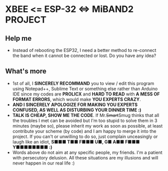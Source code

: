# XBEE <= ESP-32 <=> MiBAND2 PROJECT
## Help me
* Instead of rebooting the ESP32, I need a better method to re-connect the band when it cannot be connected or lost. Do you have any idea?

## What's more
* 1st of all, I **SINCERELY RECOMMAND** you to view / edit this program using Notepad++, Sublime Text or something else rather than Arduino IDE since my codes are **PROLICX** and **HARD TO READ** with **A MESS OF FORMAT ERRORS**, which would make **YOU EXPERTS CRAZY**.
* **AND I SINCERELY APOLOGIZE FOR MAKING YOU EXPERTS CONFUSED, AS WELL AS DISTURBING YOUR DINNER TIME :)**
* **TALK IS CHEAP, SHOW ME THE CODE**. If Mr.<del>Smart</del>Smug thinks that all the troubles I met can be avoided but I'm too stupid to solve them in 3 minutes (maybe so), please inherit my work as soon as possible, at least contribute your scheme (by code) and I am happy to merge it into the project. If you can't or unwilling to do so, just complain unceasingly or laugh like an idiot, **S■■■ T■■ F■■■ U■, G■ A■■ F■■■ Y■■■■■■■■ :)**
* Words above do not aim at any specific people, my friends. I'm a patient with persecutory delusion. All these situations are my illusions and will never happen in our real life :)